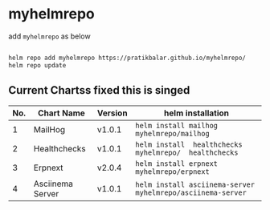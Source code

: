 # myhelmrepo

add `myhelmrepo` as below

```bash

helm repo add myhelmrepo https://pratikbalar.github.io/myhelmrepo/
helm repo update

```

## Current Chartss fixed this is singed

| No. | Chart Name | Version | helm installation |
|-----|------------|---------|-------------------|
| 1 | MailHog | v1.0.1 | ```helm install mailhog myhelmrepo/mailhog``` |
| 2 | Healthchecks | v1.0.1 | ```helm install  healthchecks myhelmrepo/  healthchecks``` |
| 3 | Erpnext | v2.0.4 |```helm install erpnext myhelmrepo/erpnext```  |
| 4 | Asciinema Server | v1.0.1 |```helm install asciinema-server myhelmrepo/asciinema-server```  |
